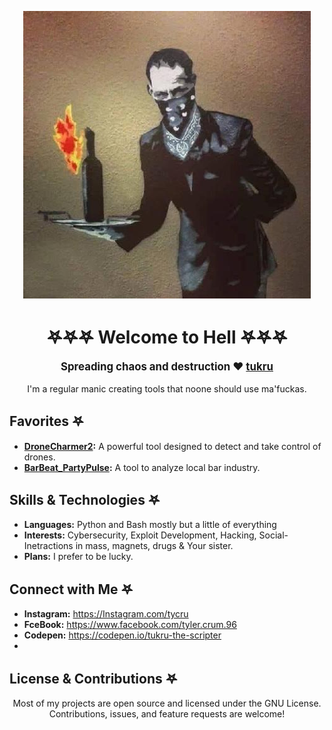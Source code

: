 <p align="center">
  <img src="https://github.com/tukru/nohing/blob/main/17105451.jpeg?raw=true" alt="Banner">
</p>


<h1 align="center">𖤐𖤐𖤐 Welcome to Hell 𖤐𖤐𖤐</h1>

<p align="center" style="font-size: larger;">
  <strong>Spreading chaos and destruction ❤️  <a href="https://github.com/tukru">tukru</a></strong>
</p>
<p align="center">
  I'm a regular manic creating tools that noone should use ma'fuckas.
</p>

## Favorites 𖤐

<p align="center">

- **[DroneCharmer2](https://github.com/tukru/DroneCharmer2):** A powerful tool designed to detect and take control of drones.
- **[BarBeat_PartyPulse](https://github.com/tukru/BarBeat):** A tool to analyze local bar industry.

</p>

## Skills & Technologies 𖤐

<p align="center">

- **Languages:** Python and Bash mostly but a little of everything
- **Interests:** Cybersecurity, Exploit Development, Hacking, Social-Inetractions in mass, magnets, drugs & Your sister.
- **Plans:** I prefer to be lucky.
</p>

## Connect with Me 𖤐

<p align="center">

- **Instagram:** https://Instagram.com/tycru
- **FceBook:** https://www.facebook.com/tyler.crum.96
- **Codepen:** https://codepen.io/tukru-the-scripter
- 
</p>

## License & Contributions 𖤐

<p align="center">
  Most of my projects are open source and licensed under the GNU License. Contributions, issues, and feature requests are welcome!
</p>


